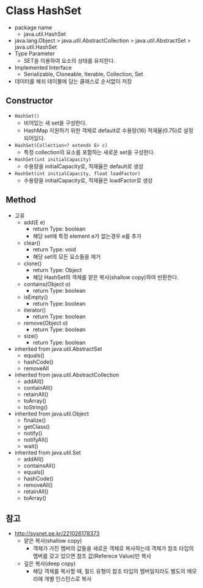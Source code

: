 # Class HashSet <E>
 - package name
 	 - java.util.HashSet<E>
 - java.lang.Object > java.util.AbstractCollection > java.util.AbstractSet > java.util.HashSet
 - Type Parameter
 	 - SET을 이용하여 요소의 상태를 유지한다.
 - Implemented Interface
 	 - Serializable, Cloneable, Iterable<E>, Collection<E>, Set<E>
 - 데이터를 해쉬 테이블에 담는 클래스로 순서없이 저장

## Constructor
 - `HashSet()`
 	 - 비어있는 새 set을 구성한다.
 	 - HashMap 지원하기 위한 객체로 default로 수용량(16) 적재율(0.75)로 설정되어있다.
 - `HashSet(Collection<? extends E> c)`
 	 - 특정 collection의 요소를 포함하는 새로운 set을 구성한다.
 - `HashSet(int initialCapacity)`
 	 - 수용량을 initialCapacity로, 적재율은 default로 생성
 - `HashSet(int initialCapacity, float loadFactor)`
 	 - 수용량을 initialCapacity로, 적재율은 loadFactor로 생성

## Method
 - 고유
 	 - add(E e)
 	 	 - return Type: boolean
 	 	 - 해당 set에 특정 element e가 없는경우 e를 추가
 	 - clear()
 	 	 - return Type: void
 	 	 - 해당 set의 모든 요소들을 제거
 	 - clone()
 	 	 - return Type: Object
 	 	 - 해당 HashSet의 객체를 얕은 복사(shallow copy)하여 반환한다.
 	 - contains(Object o)
 	 	 - return Type: boolean
 	 - isEmpty()
 	 	 - return Type: boolean
 	 - iterator()
 	 	 - return Type: boolean
 	 - remove(Object o)
 	 	 - return Type: boolean
 	 - size()
 	 	 - return Type: boolean
 - inherited from java.util.AbstractSet
 	 - equals()
 	 - hashCode()
 	 - removeAll
 - inherited from java.util.AbstractCollection
 	 - addAll()
 	 - containAll()
 	 - retainAll()
 	 - toArray()
 	 - toString()
 - inherited from java.util.Object
 	 - finalize()
 	 - getClass()
 	 - notify()
 	 - notifyAll()
 	 - wait()
 - inherited from java.util.Set
 	 - addAll()
 	 - containsAll()
 	 - equals()
 	 - hashCode()
 	 - removeAll()
 	 - retainAll()
 	 - toArray()



## 참고
 - http://sysnet.pe.kr/221026178373
	 - 얕은 복사(shallow copy)
	 	 - 객체가 가진 멤버의 값들을 새로운 객체로 복사하는데 객체가 참조 타입의 멤버를 갖고 있으면 참조 값(Referece Value)만 복사
	 - 깊은 복사(deep copy)
	 	 - 해당 객체를 복사할 때, 필드 유형이 참조 타입의 멤버일지라도 별도의 메모리에 개별 인스턴스로 복사
